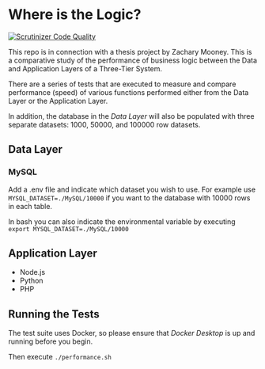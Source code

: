 # Where is the Logic?

[![Scrutinizer Code Quality](https://scrutinizer-ci.com/g/Mooney91/layer-performance/badges/quality-score.png?b=main)](https://scrutinizer-ci.com/g/Mooney91/layer-performance/?branch=main)

This repo is in connection with a thesis project by Zachary Mooney. This is a comparative study of the performance of business logic between the Data and Application Layers of a Three-Tier System.

There are a series of tests that are executed to measure and compare performance (speed) of various functions performed either from the Data Layer or the Application Layer.

In addition, the database in the *Data Layer* will also be populated with three separate datasets: 1000, 50000, and 100000 row datasets.

## Data Layer
### MySQL

Add a .env file and indicate which dataset you wish to use. For example use `MYSQL_DATASET=./MySQL/10000` if you want to the database with 10000 rows in each table.

In bash you can also indicate the environmental variable by executing `export MYSQL_DATASET=./MySQL/10000`

## Application Layer

- Node.js
- Python
- PHP

## Running the Tests

The test suite uses Docker, so please ensure that *Docker Desktop* is up and running before you begin.

Then execute `./performance.sh`